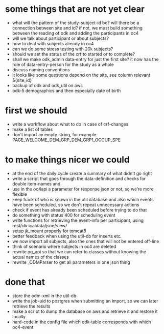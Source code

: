 # some things that are not yet clear
- what will the pattern of the study-subject-id be? will there be a connection between site and id? if not, we must build something between the reading of odk and adding the participants in oc4
- will we talk about participant or about subjects?
- how to deal with subjects already in oc4
- can we do some stress testing with 20k subjects?
- should we set the status of the crf to started or to complete?
- shall we make odk_admin data-entry for just the first site? it now has the role of data-entry-person for the study as a whole
- discuss naming conventions
- it looks like some questions depend on the site, see column relevant ${site_id}
- backup of odk and odk_util on aws
- odk-5 demographics and then especially date of birth


# first we should
- write a workflow about what to do in case of crf-changes
- make a list of tables
- don't import an empty string, for example PAGE_WELCOME_DEM_GRP_DEM_GRP1_OCCUP_SPE

# to make things nicer we could
- at the end of the daily cycle create a summary of what didn't go right
- write a script that goes through the data-definition and checks for double item-names and 
- use in the oc4api a parameter for response json or not, so we're more flexible
- keep track of who is known in the util database and also which events have been scheduled, so we don't repeat unnecessary actions
- check if event has already been scheduled before trying to do that
- do something with status 400 for scheduling event
- write functions for retrieving the event-info per participant, using rest/clinicaldata/json/view/
- setup jk_mount properly for tomcat8
- better feedback when using the util-db for inserts etc.
- we now import all subjects, also the ones that will not be entered off-line
- think of scenario where subjects in oc4 are deleted
- rewrite pg_api so that we can refer to classes without knowing the actual names of the classes
- rewrite _ODMParser to get all parameters in one json thing

# done that  
- store the odm-xml in the util-db
- write the job-uid to postgres when submitting an import, so we can later retrieve the results
- make a script to dump the database on aws and retrieve it and restore it locally
- hard-code in the config file which odk-table corresponds with which oc4-event